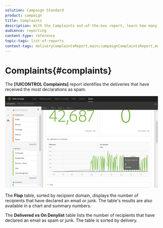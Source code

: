 ```yaml
---
solution: Campaign Standard
product: campaign
title: Complaints
description: With the Complaints out-of-the-box report, learn how many time delivery was declared as spam.
audience: reporting
content-type: reference
topic-tags: list-of-reports
context-tags: deliveryComplaintsReport,main;campaignComplaintsReport,main;programComplaintsReport,main
---
```


# Complaints{#complaints}

The **[!UICONTROL Complaints]** report identifies the deliveries that have received the most declarations as spam.

![](assets/delivery_reports_complaints.png)

The **Flop** table, sorted by recipient domain, displays the number of recipients that have declared an email or junk. The table's results are also available in a chart and summary numbers.

The **Delivered vs On Denylist** table lists the number of recipients that have declared an email as spam or junk. The table is sorted by delivery.
